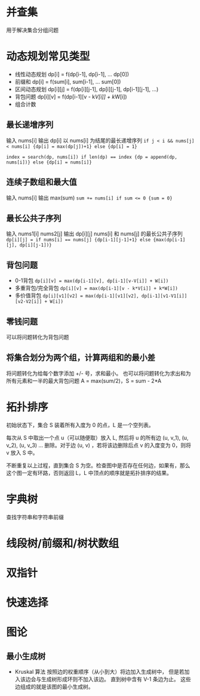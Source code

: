 # 并查集

用于解决集合分组问题

# 动态规划常见类型

- 线性动态规划 dp[i] = f(dp[i-1], dp[i-1], ... dp[0])
- 前缀和 dp[i] = f(sum[i], sum[i-1], ... sum[0])
- 区间动态规划 dp[i][j] = f(dp[i][j-1], dp[i][j-1], dp[i-1][j-1], ...)
- 背包问题 dp[i][v] = f(dp[i-1][v - k*V[i]] + k*W[i])
- 组合计数

## 最长递增序列

输入 nums[i]
输出 dp[i] 以 nums[i] 为结尾的最长递增序列
```if j < i && nums[j] < nums[i] {dp[i] = max(dp[j])+1} else {dp[i] = 1}```

```index = search(dp, nums[i]) if len(dp) == index {dp = append(dp, nums[i])} else {dp[i] = nums[i]}```

## 连续子数组和最大值

输入 nums[i]
输出 max(sum) ```sum += nums[i] if sum <= 0 {sum = 0}```

## 最长公共子序列

输入 nums1[i] nums2[j]
输出 dp[i][j] nums[i] 和 nums[j] 的最长公共子序列
```dp[i][j] = if nums[i] == nums[j] {dp[i-1][j-1]+1} else {max(dp[i-1][j], dp[i][j-1])} ```

## 背包问题

- 0-1背包 ```dp[i][v] = max(dp[i-1][v], dp[i-1][v-V[i]] + W[i])```
- 多重背包/完全背包 ```dp[i][v] = max(dp[i-1][v - k*V[i]] + k*W[i])```
- 多价值背包 ```dp[i][v1][v2] = max(dp[i-1][v1][v2], dp[i-1][v1-V1[i]][v2-V2[i]] + W[i])```

## 零钱问题

可以将问题转化为背包问题

## 将集合划分为两个组，计算两组和的最小差

将问题转化为给每个数字添加 +/- 号，求和最小。
也可以将问题转化为求出和为所有元素和一半的最大背包问题 A = max(sum/2)，S = sum - 2*A

# 拓扑排序

初始状态下，集合 S 装着所有入度为 0 的点，L 是一个空列表。

每次从 S 中取出一个点 u（可以随便取）放入 L, 然后将 u 的所有边 (u, v_1), (u, v_2), (u, v_3) ... 删除。对于边 (u, v)
，若将该边删除后点 v 的入度变为 0，则将 v 放入 S 中。

不断重复以上过程，直到集合 S 为空。检查图中是否存在任何边，如果有，那么这个图一定有环路，否则返回 L，L 中顶点的顺序就是拓扑排序的结果。

# 字典树

查找字符串和字符串前缀

# 线段树/前缀和/树状数组

# 双指针

# 快速选择

# 图论

## 最小生成树

- Kruskal 算法
  按照边的权重顺序（从小到大）将边加入生成树中，
  但是若加入该边会与生成树形成环则不加入该边。
  直到树中含有 V-1 条边为止。
  这些边组成的就是该图的最小生成树。